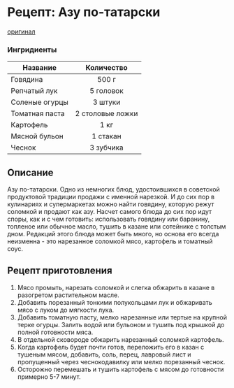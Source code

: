 # Рецепт: Азу по-татарски
[оригинал](https://eda.ru/recepty/vypechka-deserty/bananovyy-hleb-104302)

### Ингридиенты
| Название        	   | Количество       |
| -------------   	   |:-------------:   |
| Говядина             | 500 г            |
| Репчатый лук         | 5 головок 	      |
| Соленые огурцы       | 3 штуки	      |
| Томатная паста       | 2 столовые ложки |
| Картофель            | 1 кг             |
| Мясной бульон        | 1 стакан         |
| Чеснок               | 3 зубчика        |


## Описание
Азу по-татарски. Одно из немногих блюд, удостоившихся в советской продуктовой традиции продажи с именной нарезкой. И до сих пор в кулинариях и супермаркетах можно найти говядину, которую режут соломкой и продают как азу. Насчет самого блюда до сих пор идут споры, как и с чем готовить: использовать говядину или баранину, топленое или обычное масло, тушить в казане или сотейнике с толстым дном. Редакций этого блюда может быть много, но основа его всегда неизменна - это нарезанное соломкой мясо, картофель и томатный соус.

## Рецепт приготовления
1. Мясо промыть, нарезать соломкой и слегка обжарить в казане в разогретом растительном масле.
2. Добавить порезанный тонкими полукольцами лук и обжаривать мясо с луком до мягкости лука.
3. Добавить томатную пасту, мелко нарезанные или тертые на крупной терке огурцы. Залить водой или бульоном и тушить под крышкой до полной готовности мяса.
4. В отдельной сковороде обжарить нарезанный соломкой картофель.
5. Когда картофель будет почти готов, переложить его в казан с тушеным мясом, добавить, соль, перец, лавровый лист и пропущенный через чеснокодавилку или мелко порезанный чеснок.
6. Осторожно перемешать и тушить картофель с мясом до готовности примерно 5-7 минут.